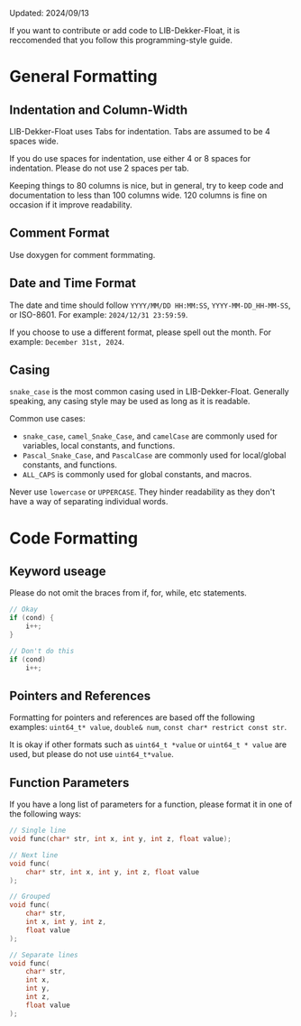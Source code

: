 Updated: 2024/09/13

If you want to contribute or add code to LIB-Dekker-Float, it is reccomended that you follow this programming-style guide.

# General Formatting

## Indentation and Column-Width

LIB-Dekker-Float uses Tabs for indentation. Tabs are assumed to be 4 spaces wide.

If you do use spaces for indentation, use either 4 or 8 spaces for indentation. Please do not use 2 spaces per tab.

Keeping things to 80 columns is nice, but in general, try to keep code and documentation to less than 100 columns wide. 120 columns is fine on occasion if it improve readability.

## Comment Format

Use doxygen for comment formmating.

## Date and Time Format

The date and time should follow `YYYY/MM/DD HH:MM:SS`, `YYYY-MM-DD_HH-MM-SS`, or ISO-8601. For example: `2024/12/31 23:59:59`.

If you choose to use a different format, please spell out the month. For example: `December 31st, 2024`.

## Casing

`snake_case` is the most common casing used in LIB-Dekker-Float. Generally speaking, any casing style may be used as long as it is readable.

Common use cases:
* `snake_case`, `camel_Snake_Case`, and `camelCase` are commonly used for variables, local constants, and functions.
* `Pascal_Snake_Case`, and `PascalCase` are commonly used for local/global constants, and functions.
* `ALL_CAPS` is commonly used for global constants, and macros.

Never use `lowercase` or `UPPERCASE`. They hinder readability as they don't have a way of separating individual words.

# Code Formatting

## Keyword useage

Please do not omit the braces from if, for, while, etc statements.
```c++
// Okay
if (cond) {
	i++;
}

// Don't do this
if (cond)
	i++;
```

## Pointers and References

Formatting for pointers and references are based off the following examples: `uint64_t* value`, `double& num`, `const char* restrict const str`.

It is okay if other formats such as `uint64_t *value` or `uint64_t * value` are used, but please do not use `uint64_t*value`.

## Function Parameters

If you have a long list of parameters for a function, please format it in one of the following ways:
```c++
// Single line
void func(char* str, int x, int y, int z, float value);

// Next line
void func(
	char* str, int x, int y, int z, float value
);

// Grouped
void func(
	char* str,
	int x, int y, int z,
	float value
);

// Separate lines
void func(
	char* str,
	int x,
	int y,
	int z,
	float value
);
```
